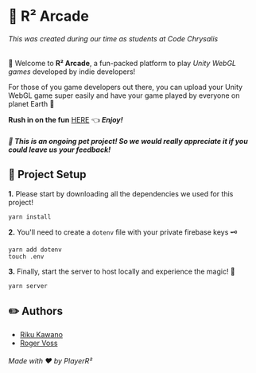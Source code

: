 # 👾 **R² Arcade**
###### This was created during our time as students at Code Chrysalis

👋 Welcome to **R² Arcade**, a fun-packed platform to play *Unity WebGL games* developed by indie developers! 

For those of you game developers out there, you can upload your Unity WebGL game super easily and have your game played by everyone on planet Earth 🎉


**Rush in on the fun** [HERE](https://duo-cc12.web.app/) 👈 ***Enjoy!***


##### 🙏 This is an ongoing pet project! So we would really appreciate it if you could leave us your feedback!


## 🚀 **Project Setup**
**1.** Please start by downloading all the dependencies we used for this project!
````
yarn install
````
**2.** You'll need to create a `dotenv` file with your private firebase keys 🗝
````
yarn add dotenv
touch .env
````
**3.** Finally, start the server to host locally and experience the magic! 🎩
````
yarn server
````

## ✏️ **Authors**
- [Riku Kawano](https://github.com/rikukawano)
- [Roger Voss](https://github.com/rogerrogerv)


###### Made with ♥️ by PlayerR²
